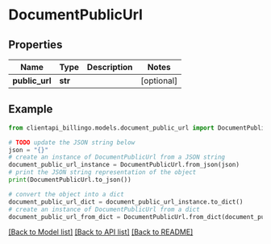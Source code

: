 # DocumentPublicUrl


## Properties

Name | Type | Description | Notes
------------ | ------------- | ------------- | -------------
**public_url** | **str** |  | [optional] 

## Example

```python
from clientapi_billingo.models.document_public_url import DocumentPublicUrl

# TODO update the JSON string below
json = "{}"
# create an instance of DocumentPublicUrl from a JSON string
document_public_url_instance = DocumentPublicUrl.from_json(json)
# print the JSON string representation of the object
print(DocumentPublicUrl.to_json())

# convert the object into a dict
document_public_url_dict = document_public_url_instance.to_dict()
# create an instance of DocumentPublicUrl from a dict
document_public_url_from_dict = DocumentPublicUrl.from_dict(document_public_url_dict)
```
[[Back to Model list]](../README.md#documentation-for-models) [[Back to API list]](../README.md#documentation-for-api-endpoints) [[Back to README]](../README.md)


